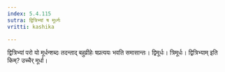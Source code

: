 ```yaml
---
index: 5.4.115
sutra: द्वित्रिभ्यां ष मूर्ध्नः
vritti: kashika

---
```

द्वित्रिभ्यां परो यो मूर्धन्शब्दः तदन्ताद् बहुव्रीहेः षप्रत्ययः भवति समासान्तः। द्विमूर्धः। त्रिमूर्धः। द्वित्रिभ्याम् इति किम्? उच्चैर् मूर्धा।